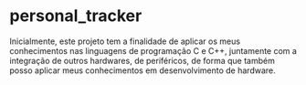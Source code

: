 # personal_tracker
Inicialmente, este projeto tem a finalidade de aplicar os meus conhecimentos nas linguagens de programação C e C++, juntamente com a integração de outros hardwares, de periféricos, de forma que também posso aplicar meus conhecimentos em desenvolvimento de hardware.
